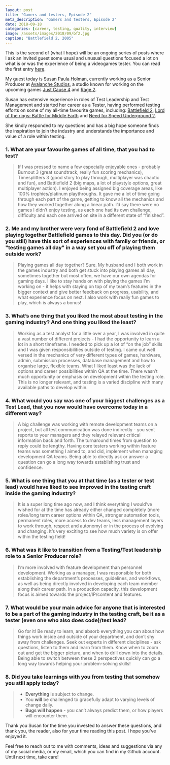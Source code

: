 ```yaml
---
layout: post
title: "Gamers and testers, Episode 2"
meta_description: "Gamers and testers, Episode 2"
date: 2018-09-18
categories: [career, testing, quality, interview]
image: /assets/images/2018/09/bf2.jpg
caption: "Battlefield 2, 2005"
---
```


This is the second of (what I hope) will be an ongoing series of posts where I ask an invited guest some usual and unusual questions focused a lot on what is or was the experience of being a videogames tester. You can read the first entry [here](https://filfreire.com/posts/gamers_and_testers_ep1).

My guest today is [Susan Paula Holman](https://www.linkedin.com/in/susan-paula-holman-9081913/), currently working as a Senior Producer at [Avalanche Studios](https://avalanchestudios.com/), a studio known for working on the upcoming games [Just Cause 4](https://en.wikipedia.org/wiki/Just_Cause_4) and [Rage 2](https://en.wikipedia.org/wiki/Rage_2).

Susan has extensive experience in roles of Test Leadership and Test Management and started her career as a Tester, having performed testing efforts on some of my all-time favourite games, including: [Battlefield 2](https://en.wikipedia.org/wiki/Battlefield_2), [Lord of the rings: Battle for Middle Earth](https://en.wikipedia.org/wiki/The_Lord_of_the_Rings:_The_Battle_for_Middle-earth) and [Need for Speed Underground 2](https://en.wikipedia.org/wiki/Need_for_Speed:_Underground_2).

She kindly responded to my questions and has a big hope someone finds the inspiration to join the industry and understands the importance and value of a role within testing.


### 1. What are your favourite games of all time, that you had to test?

> If I was pressed to name a few especially enjoyable ones - probably Burnout 3 (great soundtrack, really fun scoring mechanics), Timesplitters 3 (good story to play through, multiplayer was chaotic and fun), and Battlefield 2 (big maps, a lot of playstyle options, great multiplayer action). I enjoyed being assigned big coverage areas, like 100% trophies/platinum playthroughs. It gave me a lot of time going through each part of the game, getting to know all the mechanics and how they worked together along a linear path. I’d say there were no games I didn’t enjoy testing, as each one had its own challenge, difficulty and each one arrived on site in a different state of “finished”.


### 2. Me and my brother were very fond of Battlefield 2 and love playing together Battlefield games to this day. Did you (or do you still) have this sort of experiences with family or friends, or "testing games all day" in a way set you off of playing them outside work?

> Playing games all day together? Sure. My husband and I both work in the games industry and both get stuck into playing games all day, sometimes together but most often, we have our own agendas for gaming days. I like to stay hands on with playing the games I’m working on - it helps with staying on top of my team’s features in the bigger context and give better feedback on progress, usability, and what experience focus on next. I also work with really fun games to play, which is always a bonus!


### 3. What’s one thing that you liked the most about testing in the gaming industry? And one thing you liked the least?

> Working as a test analyst for a little over a year, I was involved in quite a vast number of different projects - I had the opportunity to learn a lot in a short timeframe. I needed to pick up a lot of “on the job” skills and I was given responsibilities outside of testing. I came out well versed in the mechanics of very different types of games, hardware, admin, submission processes, database management and how to organise large, flexible teams. What I liked least was the lack of options and career possibilities within QA at the time. There wasn’t much opportunity or emphasis on development within the testing role. This is no longer relevant, and testing is a varied discipline with many available paths to develop within.


### 4. What would you say was one of your biggest challenges as a Test Lead, that you now would have overcome today in a different way?

> A big challenge was working with remote development teams on a project, but all test communication was done indirectly - you sent reports to your managers and they relayed relevant critical information back and forth. The turnaround times from question to reply could be lengthy. Having core testers working within feature teams was something I aimed to, and did, implement when managing development QA teams. Being able to directly ask or answer a question can go a long way towards establishing trust and confidence.


### 5. What is one thing that you at that time (as a tester or test lead) would have liked to see improved in the testing craft inside the gaming industry?

> It is a super long time ago now, and I think everything I would’ve wished for at the time has already either changed completely (more roles/long term career options within QA, stronger automation tools, permanent roles, more access to dev teams, less management layers to work through, respect and autonomy) or in the process of evolving and changing. It’s very exciting to see how much variety is on offer within the testing field!


### 6. What was it like to transition from a Testing/Test leadership role to a Senior Producer role?

> I’m more involved with feature development than personnel development. Working as a manager, I was responsible for both establishing the department’s processes, guidelines, and workflows, as well as being directly involved in developing each team member along their career path. In a production capacity, this development focus is aimed towards the project/IP/content and features.


### 7. What would be your main advice for anyone that is interested to be a part of the gaming industry in the testing craft, be it as a tester (even one who also does code)/test lead?

> Go for it! Be ready to learn, and absorb everything you can about how things work inside and outside of your department, and don’t shy away from challenges. Seek out experts in different disciplines - ask questions, listen to them and learn from them. Know when to zoom out and get the bigger picture, and when to drill down into the details. Being able to switch between these 2 perspectives quickly can go a long way towards helping your problem-solving skills!


### 8. Did you take learnings with you from testing that somehow you still apply today?

> -  **Everything** is subject to change.
> -  You **will** be challenged to gracefully adapt to varying levels of change daily.
> - **Bugs will happen** - you can’t always predict them, or how players will encounter them.

Thank you Susan for the time you invested to answer these questions, and thank you, the reader, also for your time reading this post. I hope you've enjoyed it.

Feel free to reach out to me with comments, ideas and suggestions via any of my social media, or my email, which you can find in my Github account. Until next time, take care!
